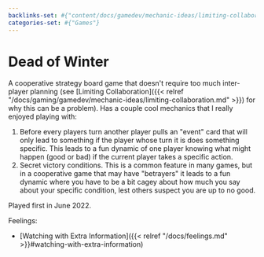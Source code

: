 ```yaml
---
backlinks-set: #{"content/docs/gamedev/mechanic-ideas/limiting-collaboration.md"}
categories-set: #{"Games"}
---
```

# Dead of Winter

A cooperative strategy board game that doesn't require too much inter-player
planning (see [Limiting Collaboration]({{< relref
"/docs/gaming/gamedev/mechanic-ideas/limiting-collaboration.md" >}}) for why
this can be a problem).
Has a couple cool mechanics that I really enjoyed playing with:

1. Before every players turn another player pulls an "event" card that will
   only lead to something if the player whose turn it is does something
   specific. This leads to a fun dynamic of one player knowing what might
   happen (good or bad) if the current player takes a specific action.
1. Secret victory conditions. This is a common feature in many games, but in a
   cooperative game that may have "betrayers" it leads to a fun dynamic where
   you have to be a bit cagey about how much you say about your specific
   condition, lest others suspect you are up to no good.

Played first in June 2022.

Feelings:

 - [Watching with Extra Information]({{< relref "/docs/feelings.md" >}}#watching-with-extra-information)
